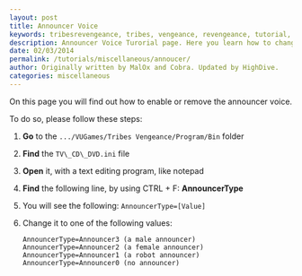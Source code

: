 ```yaml
---
layout: post
title: Announcer Voice
keywords: tribesrevengeance, tribes, vengeance, revengeance, tutorial, guide, announcer, voice, remove, change, type
description: Announcer Voice Turorial page. Here you learn how to change or remove the announcer voice.
date: 02/03/2014
permalink: /tutorials/miscellaneous/annoucer/
author: Originally written by MalOx and Cobra. Updated by HighDive.
categories: miscellaneous
---
```


On this page you will find out how to enable or remove the announcer voice.

To do so, please follow these steps:

1. **Go** to the `.../VUGames/Tribes Vengeance/Program/Bin` folder
2. **Find** the `TV\_CD\_DVD.ini` file
3. **Open** it, with a text editing program, like notepad
4. **Find** the following line, by using CTRL + F: **AnnouncerType**
5. You will see the following: `AnnouncerType=[Value]`

6. Change it to one of the following values:
    ```
    AnnouncerType=Announcer3 (a male announcer)
    AnnouncerType=Announcer2 (a female announcer)
    AnnouncerType=Announcer1 (a robot announcer)
    AnnouncerType=Announcer0 (no announcer)
    ```
